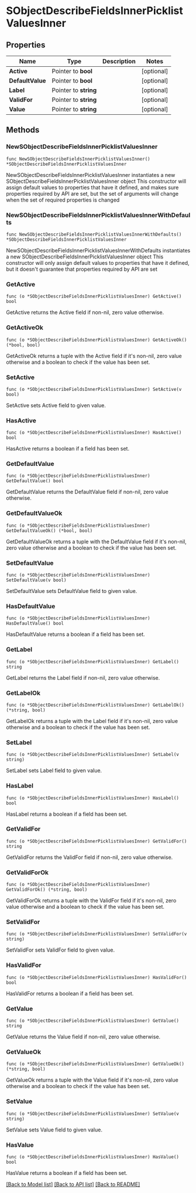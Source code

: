 # SObjectDescribeFieldsInnerPicklistValuesInner

## Properties

Name | Type | Description | Notes
------------ | ------------- | ------------- | -------------
**Active** | Pointer to **bool** |  | [optional] 
**DefaultValue** | Pointer to **bool** |  | [optional] 
**Label** | Pointer to **string** |  | [optional] 
**ValidFor** | Pointer to **string** |  | [optional] 
**Value** | Pointer to **string** |  | [optional] 

## Methods

### NewSObjectDescribeFieldsInnerPicklistValuesInner

`func NewSObjectDescribeFieldsInnerPicklistValuesInner() *SObjectDescribeFieldsInnerPicklistValuesInner`

NewSObjectDescribeFieldsInnerPicklistValuesInner instantiates a new SObjectDescribeFieldsInnerPicklistValuesInner object
This constructor will assign default values to properties that have it defined,
and makes sure properties required by API are set, but the set of arguments
will change when the set of required properties is changed

### NewSObjectDescribeFieldsInnerPicklistValuesInnerWithDefaults

`func NewSObjectDescribeFieldsInnerPicklistValuesInnerWithDefaults() *SObjectDescribeFieldsInnerPicklistValuesInner`

NewSObjectDescribeFieldsInnerPicklistValuesInnerWithDefaults instantiates a new SObjectDescribeFieldsInnerPicklistValuesInner object
This constructor will only assign default values to properties that have it defined,
but it doesn't guarantee that properties required by API are set

### GetActive

`func (o *SObjectDescribeFieldsInnerPicklistValuesInner) GetActive() bool`

GetActive returns the Active field if non-nil, zero value otherwise.

### GetActiveOk

`func (o *SObjectDescribeFieldsInnerPicklistValuesInner) GetActiveOk() (*bool, bool)`

GetActiveOk returns a tuple with the Active field if it's non-nil, zero value otherwise
and a boolean to check if the value has been set.

### SetActive

`func (o *SObjectDescribeFieldsInnerPicklistValuesInner) SetActive(v bool)`

SetActive sets Active field to given value.

### HasActive

`func (o *SObjectDescribeFieldsInnerPicklistValuesInner) HasActive() bool`

HasActive returns a boolean if a field has been set.

### GetDefaultValue

`func (o *SObjectDescribeFieldsInnerPicklistValuesInner) GetDefaultValue() bool`

GetDefaultValue returns the DefaultValue field if non-nil, zero value otherwise.

### GetDefaultValueOk

`func (o *SObjectDescribeFieldsInnerPicklistValuesInner) GetDefaultValueOk() (*bool, bool)`

GetDefaultValueOk returns a tuple with the DefaultValue field if it's non-nil, zero value otherwise
and a boolean to check if the value has been set.

### SetDefaultValue

`func (o *SObjectDescribeFieldsInnerPicklistValuesInner) SetDefaultValue(v bool)`

SetDefaultValue sets DefaultValue field to given value.

### HasDefaultValue

`func (o *SObjectDescribeFieldsInnerPicklistValuesInner) HasDefaultValue() bool`

HasDefaultValue returns a boolean if a field has been set.

### GetLabel

`func (o *SObjectDescribeFieldsInnerPicklistValuesInner) GetLabel() string`

GetLabel returns the Label field if non-nil, zero value otherwise.

### GetLabelOk

`func (o *SObjectDescribeFieldsInnerPicklistValuesInner) GetLabelOk() (*string, bool)`

GetLabelOk returns a tuple with the Label field if it's non-nil, zero value otherwise
and a boolean to check if the value has been set.

### SetLabel

`func (o *SObjectDescribeFieldsInnerPicklistValuesInner) SetLabel(v string)`

SetLabel sets Label field to given value.

### HasLabel

`func (o *SObjectDescribeFieldsInnerPicklistValuesInner) HasLabel() bool`

HasLabel returns a boolean if a field has been set.

### GetValidFor

`func (o *SObjectDescribeFieldsInnerPicklistValuesInner) GetValidFor() string`

GetValidFor returns the ValidFor field if non-nil, zero value otherwise.

### GetValidForOk

`func (o *SObjectDescribeFieldsInnerPicklistValuesInner) GetValidForOk() (*string, bool)`

GetValidForOk returns a tuple with the ValidFor field if it's non-nil, zero value otherwise
and a boolean to check if the value has been set.

### SetValidFor

`func (o *SObjectDescribeFieldsInnerPicklistValuesInner) SetValidFor(v string)`

SetValidFor sets ValidFor field to given value.

### HasValidFor

`func (o *SObjectDescribeFieldsInnerPicklistValuesInner) HasValidFor() bool`

HasValidFor returns a boolean if a field has been set.

### GetValue

`func (o *SObjectDescribeFieldsInnerPicklistValuesInner) GetValue() string`

GetValue returns the Value field if non-nil, zero value otherwise.

### GetValueOk

`func (o *SObjectDescribeFieldsInnerPicklistValuesInner) GetValueOk() (*string, bool)`

GetValueOk returns a tuple with the Value field if it's non-nil, zero value otherwise
and a boolean to check if the value has been set.

### SetValue

`func (o *SObjectDescribeFieldsInnerPicklistValuesInner) SetValue(v string)`

SetValue sets Value field to given value.

### HasValue

`func (o *SObjectDescribeFieldsInnerPicklistValuesInner) HasValue() bool`

HasValue returns a boolean if a field has been set.


[[Back to Model list]](../README.md#documentation-for-models) [[Back to API list]](../README.md#documentation-for-api-endpoints) [[Back to README]](../README.md)


